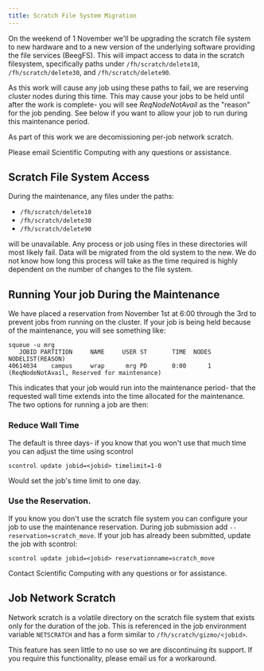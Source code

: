 ```yaml
---
title: Scratch File System Migration
---
```


On the weekend of 1 November we'll be upgrading the scratch file system to new
hardware and to a new version of the underlying software providing the file
services (BeegFS).  This will impact access to data in the scratch filesystem,
specifically paths under `/fh/scratch/delete10`, `/fh/scratch/delete30`, and
`/fh/scratch/delete90`.

As this work will cause any job using these paths to fail, we are reserving
cluster nodes during this time.  This may cause your jobs to be held until
after the work is complete- you will see _ReqNodeNotAvail_ as the "reason"
for the job pending.  See below if you want to allow your job to run during
this maintenance period.

As part of this work we are decomissioning per-job network scratch.

Please email Scientific Computing with any questions or assistance.

## Scratch File System Access

During the maintenance, any files under the paths:

 - `/fh/scratch/delete10`
 - `/fh/scratch/delete30`
 - `/fh/scratch/delete90`

will be unavailable.  Any process or job using files in these directories will
most likely fail.  Data will be migrated from the old system to the new.  We do
not know how long this process will take as the time required is highly
dependent on the number of changes to the file system.

## Running Your job During the Maintenance

We have placed a reservation from November 1st at 6:00 through the 3rd to
prevent jobs from running on the cluster.  If your job is being held because of the maintenance, you will see something like:

```
squeue -u mrg
   JOBID PARTITION     NAME     USER ST       TIME  NODES NODELIST(REASON)
40614034    campus     wrap      mrg PD       0:00      1 (ReqNodeNotAvail, Reserved for maintenance)
```

This indicates that your job would run into the maintenance period- that the requested wall time extends into the time allocated for the maintenance.  The two options for running a job are then:

### Reduce Wall Time

The default is three days- if you know that you won't use that much time you
can adjust the time using scontrol

    scontrol update jobid=<jobid> timelimit=1-0

Would set the job's time limit to one day.

### Use the Reservation.  

If you know you don't use the scratch file system you can configure your job to use the maintenance reservation.  During job submission add `--reservation=scratch_move`.  If your job has already been submitted, update the job with scontrol:

    scontrol update jobid=<jobid> reservationname=scratch_move

Contact Scientific Computing with any questions or for assistance.

## Job Network Scratch

Network scratch is a volatile directory on the scratch file system that exists
only for the duration of the job.  This is referenced in the job environment
variable `NETSCRATCH` and has a form similar to `/fh/scratch/gizmo/<jobid>`.

This feature has seen little to no use so we are discontinuing its support.  If
you require this functionality, please email us for a workaround.

